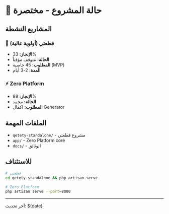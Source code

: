 # 🚀 حالة المشروع - مختصرة

## المشاريع النشطة

### 🚗 قطعتي (أولوية عالية)
- **الإنجاز:** 33%
- **الحالة:** متوقف مؤقتاً
- **المطلوب:** 45 خاصية (MVP)
- **المدة:** 2-3 أيام

### ⚡ Zero Platform  
- **الإنجاز:** 88%
- **الحالة:** مجمد
- **المطلوب:** اكمال Generator

## الملفات المهمة
- `qetety-standalone/` - مشروع قطعتي
- `app/` - Zero Platform core
- `docs/` - الوثائق

## للاستئناف
```bash
# قطعتي
cd qetety-standalone && php artisan serve

# Zero Platform  
php artisan serve --port=8000
```

---
آخر تحديث: $(date)